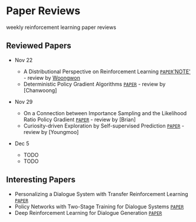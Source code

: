 # Paper Reviews
weekly reinforcement learning paper reviews

## Reviewed Papers

* Nov 22
  - A Distributional Perspective on Reinforcement Learning [`PAPER`](https://arxiv.org/abs/1707.06887)['NOTE'](https://github.com/rlcode/paper-reviews/blob/master/C51.md) - review by [Woongwon](https://github.com/orgs/rlcode/people/dnddnjs)
  - Deterministic Policy Gradient Algorithms [`PAPER`](http://proceedings.mlr.press/v32/silver14.pdf) - review by [Chanwoong]
* Nov 29
  - On a Connection between Importance Sampling and the Likelihood Ratio Policy Gradient [`PAPER`](http://rll.berkeley.edu/~jietang/pubs/nips10_Tang.pdf) - review by [Brian]
  - Curiosity-driven Exploration by Self-supervised Prediction [`PAPER`](https://pathak22.github.io/noreward-rl/resources/icml17.pdf) - review by [Youngmoo]

* Dec 5
  - TODO
  - TODO
  
## Interesting Papers
- Personalizing a Dialogue System with Transfer Reinforcement Learning [`PAPER`](https://arxiv.org/pdf/1610.02891.pdf)
- Policy Networks with Two-Stage Training for Dialogue Systems [`PAPER`](https://arxiv.org/abs/1606.03152)
- Deep Reinforcement Learning for Dialogue Generation [`PAPER`](https://arxiv.org/abs/1606.01541)
